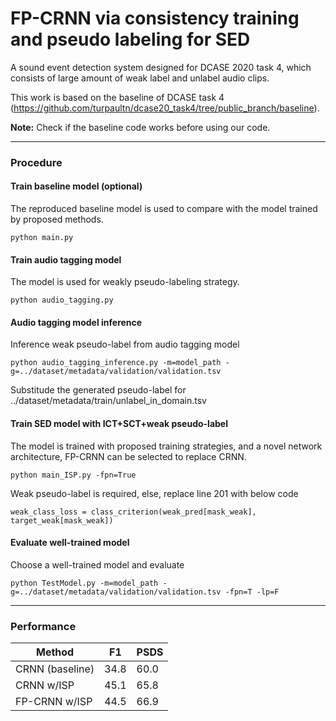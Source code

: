 # FP-CRNN via consistency training and pseudo labeling for SED
A sound event detection system designed for DCASE 2020 task 4, which consists of large amount of weak label and unlabel audio clips.

This work is based on the baseline of DCASE task 4 (https://github.com/turpaultn/dcase20_task4/tree/public_branch/baseline). 

**Note:** Check if the baseline code works before using our code.

-------------------------------
### Procedure
#### Train baseline model (optional)
The reproduced baseline model is used to compare with the model trained by proposed methods.
```
python main.py
```
#### Train audio tagging model 
The model is used for weakly pseudo-labeling strategy.
```
python audio_tagging.py
```
#### Audio tagging model inference
Inference weak pseudo-label from audio tagging model
```
python audio_tagging_inference.py -m=model_path -g=../dataset/metadata/validation/validation.tsv
```
Substitude the generated pseudo-label for ../dataset/metadata/train/unlabel_in_domain.tsv
#### Train SED model with ICT+SCT+weak pseudo-label
The model is trained with proposed training strategies, and a novel network architecture, FP-CRNN can be selected to replace CRNN.
```
python main_ISP.py -fpn=True
```
Weak pseudo-label is required, else, replace line 201 with below code
```
weak_class_loss = class_criterion(weak_pred[mask_weak], target_weak[mask_weak])
```
#### Evaluate well-trained model
Choose a well-trained model and evaluate
```
python TestModel.py -m=model_path -g=../dataset/metadata/validation/validation.tsv -fpn=T -lp=F
```
-------------------------------
### Performance
| Method | F1 | PSDS |
| ----- | ----- | --- |
| CRNN (baseline) | 34.8 | 60.0 |
| CRNN w/ISP | 45.1 | 65.8 |
| FP-CRNN w/ISP | 44.5 | 66.9 |
